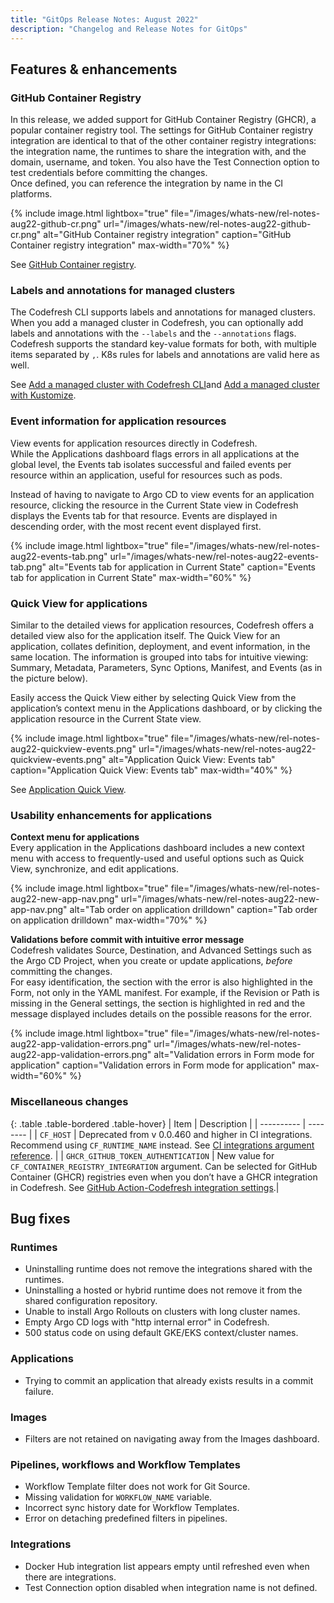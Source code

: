 ```yaml
---
title: "GitOps Release Notes: August 2022"
description: "Changelog and Release Notes for GitOps"
---
```


## Features & enhancements

### GitHub Container Registry

In this release, we added support for GitHub Container Registry (GHCR), a popular container registry tool. The settings for GitHub Container registry integration are identical to that of the other container registry integrations: the integration name, the runtimes to share the integration with, and the domain, username, and token.
You also have the Test Connection option to test credentials before committing the changes.  
Once defined, you can reference the integration by name in the CI platforms.

{% include
 image.html
 lightbox="true"
 file="/images/whats-new/rel-notes-aug22-github-cr.png"
 url="/images/whats-new/rel-notes-aug22-github-cr.png"
 alt="GitHub Container registry integration"
 caption="GitHub Container registry integration"
    max-width="70%"
%}

See [GitHub Container registry]({{site.baseurl}}/docs/gitops-integrations/container-registries/github-cr/).

### Labels and annotations for managed clusters

The Codefresh CLI supports labels and annotations for managed clusters.  
When you add a managed cluster in Codefresh, you can optionally add labels and annotations with the  `--labels` and the `--annotations` flags.  Codefresh supports the standard key-value formats for both, with multiple items separated by `,`. K8s rules for labels and annotations are valid here as well.  

See [Add a managed cluster with Codefresh CLI]({{site.baseurl}}/docs/gitops-runtime/managed-cluster/#add-a-managed-cluster-with-gitops-cli)and [Add a managed cluster with Kustomize]({{site.baseurl}}/docs/gitops-runtime/managed-cluster/#add-a-managed-cluster-with-kustomize).

### Event information for application resources

View events for application resources directly in Codefresh.  
While the Applications dashboard flags errors in all applications at the global level, the Events tab isolates successful and failed events per resource within an application, useful for resources such as pods.

Instead of having to navigate to Argo CD to view events for an application resource, clicking the resource in the Current State view in Codefresh displays the Events tab for that resource. Events are displayed in descending order, with the most recent event displayed first.

{% include
 image.html
 lightbox="true"
 file="/images/whats-new/rel-notes-aug22-events-tab.png"
 url="/images/whats-new/rel-notes-aug22-events-tab.png"
 alt="Events tab for application in Current State"
 caption="Events tab for application in Current State"
    max-width="60%"
%}

### Quick View for applications

Similar to the detailed views for application resources, Codefresh offers a detailed view also for the application itself.
The Quick View for an application, collates definition, deployment, and event information, in the same location. The information is grouped into tabs for intuitive viewing: Summary, Metadata, Parameters,  Sync Options,  Manifest, and Events (as in the picture below).

Easily access the Quick View either by selecting Quick View from the application’s context menu in the Applications dashboard, or by clicking the application resource in the Current State view.

{% include
 image.html
 lightbox="true"
 file="/images/whats-new/rel-notes-aug22-quickview-events.png"
 url="/images/whats-new/rel-notes-aug22-quickview-events.png"
 alt="Application Quick View: Events tab"
 caption="Application Quick View: Events tab"
    max-width="40%"
%}

See [Application Quick View]({{site.baseurl}}/docs/deployments/gitops/applications-dashboard/#view-deployment-and-configuration-info-for-selected-application).

### Usability enhancements for applications

**Context menu for applications**  
Every application in the Applications dashboard includes a new context menu with access to frequently-used and useful options such as Quick View, synchronize, and edit applications.

{% include
 image.html
 lightbox="true"
 file="/images/whats-new/rel-notes-aug22-new-app-nav.png"
 url="/images/whats-new/rel-notes-aug22-new-app-nav.png"
 alt="Tab order on application drilldown"
 caption="Tab order on application drilldown"
    max-width="70%"
%}

**Validations before commit with intuitive error message**  
Codefresh validates Source, Destination, and Advanced Settings such as the Argo CD Project, when you create or update applications,  _before_ committing the changes.  
For easy identification, the section with the error is also highlighted in the Form, not only in the YAML manifest. For example, if the Revision or Path is missing in the General settings, the section is highlighted in red and the message displayed includes details on the possible reasons for the error.

{% include
 image.html
 lightbox="true"
 file="/images/whats-new/rel-notes-aug22-app-validation-errors.png"
 url="/images/whats-new/rel-notes-aug22-app-validation-errors.png"
 alt="Validation errors in Form mode for application"
 caption="Validation errors in Form mode for application"
max-width="60%"
%}

### Miscellaneous changes

{: .table .table-bordered .table-hover}
| Item    | Description     |
| ----------  |  -------- |
| `CF_HOST`       | Deprecated from v 0.0.460 and higher in CI integrations. Recommend using `CF_RUNTIME_NAME` instead. See [CI integrations argument reference]({{site.baseurl}}/docs/gitops-integrations/ci-integrations/#ci-integration-argument-reference). |
| `GHCR_GITHUB_TOKEN_AUTHENTICATION`       | New value for `CF_CONTAINER_REGISTRY_INTEGRATION` argument. Can be selected for GitHub Container (GHCR) registries even when you don’t have a GHCR integration in Codefresh. See [GitHub Action-Codefresh integration settings]({{site.baseurl}}/docs/gitops-integrations/ci-integrations/github-actions/#github-action-gitops-integration-settings).|

## Bug fixes

### Runtimes

* Uninstalling runtime does not remove the integrations shared with the runtimes.
* Uninstalling a hosted or hybrid runtime does not remove it from the shared configuration repository.
* Unable to install Argo Rollouts on clusters with long cluster names.
* Empty Argo CD logs with "http internal error" in Codefresh.  
* 500 status code on using default GKE/EKS context/cluster names.

### Applications

* Trying to commit an application that already exists results in a commit failure.

### Images

* Filters are not retained on navigating away from the Images dashboard.

### Pipelines, workflows and Workflow Templates

* Workflow Template filter does not work for Git Source.
* Missing validation for `WORKFLOW_NAME` variable.
* Incorrect sync history date for Workflow Templates.
* Error on detaching predefined filters in pipelines.

### Integrations

* Docker Hub integration list appears empty until refreshed even when there are integrations.
* Test Connection option disabled when integration name is not defined.
